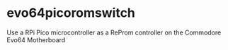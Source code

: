 # evo64picoromswitch
Use a RPi Pico microcontroller as a ReProm controller on the Commodore Evo64 Motherboard
